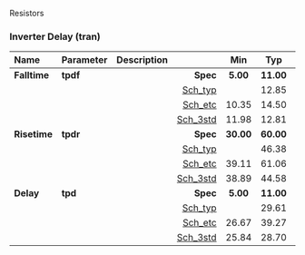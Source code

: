 Resistors

### Inverter Delay (tran)




|**Name**|**Parameter**|**Description**| |**Min**|**Typ**|**Max**| Unit|
|:---|:---|:---|---:|:---:|:---:|:---:| ---:|
|**Falltime**|**tpdf** || **Spec**  | **5.00** | **11.00** | **25.00** | **ps** |
| | | |<a href='results/tran_Sch_typical.html'>Sch_typ</a>| | 12.85 |  | |
| | | |<a href='results/tran_Sch_etc.html'>Sch_etc</a>|10.35 | 14.50 | 21.45 | |
| | | |<a href='results/tran_Sch_mc.html'>Sch_3std</a>|11.98 | 12.81 | 13.64 | |
|**Risetime**|**tpdr** || **Spec**  | **30.00** | **60.00** | **110.00** | **ps** |
| | | |<a href='results/tran_Sch_typical.html'>Sch_typ</a>| | 46.38 |  | |
| | | |<a href='results/tran_Sch_etc.html'>Sch_etc</a>|39.11 | 61.06 | 107.76 | |
| | | |<a href='results/tran_Sch_mc.html'>Sch_3std</a>|38.89 | 44.58 | 50.28 | |
|**Delay**|**tpd** || **Spec**  | **5.00** | **11.00** | **60.00** | **ps** |
| | | |<a href='results/tran_Sch_typical.html'>Sch_typ</a>| | 29.61 |  | |
| | | |<a href='results/tran_Sch_etc.html'>Sch_etc</a>|26.67 | 39.27 | 59.06 | |
| | | |<a href='results/tran_Sch_mc.html'>Sch_3std</a>|25.84 | 28.70 | 31.55 | |

